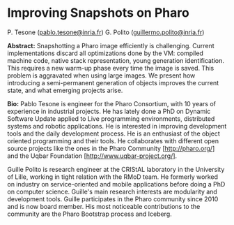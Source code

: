 # Improving Snapshots on Pharo

P. Tesone  (pablo.tesone@inria.fr)
G. Polito  (guillermo.polito@inria.fr)

**Abstract:**
Snapshotting a Pharo image efficiently is challenging. Current implementations discard all optimizations done by the VM: compiled machine code, native stack representation, young generation identification. This requires a new warm-up phase every time the image is saved. This problem is aggravated when using large images. We present how introducing a semi-permanent generation of objects improves the current state, and what emerging projects arise. 
	
**Bio:**
Pablo Tesone is engineer for the Pharo Consortium, with 10 years of experience in industrial projects.
He has lately done a PhD on Dynamic Software Update applied to Live programming environments, distributed systems and robotic applications. 
He is interested in improving development tools and the daily development process. 
He is an enthusiast of the object oriented programming and their tools. 
He collaborates with different open source projects like the ones in the Pharo Community [http://pharo.org/] and the Uqbar Foundation [http://www.uqbar-project.org/].

Guille Polito is research engineer at the CRIStAL laboratory in the University of Lille, working in tight relation with the RMoD team.
He formerly worked on industry on service-oriented and mobile applications before doing a PhD on computer science.
Guille's main research interests are modularity and development tools.
Guille participates in the Pharo community since 2010 and is now board member.
His most noticeable contributions to the community are the Pharo Bootstrap process and Iceberg.